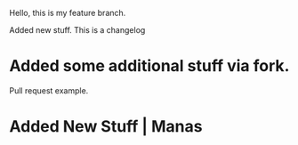 Hello, this is my feature branch.


Added new stuff.
This is a changelog


# Added some additional stuff via fork.
Pull request example.
# Added New Stuff | Manas 
